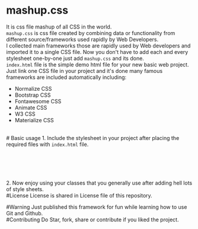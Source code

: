 # mashup.css
It is css file mashup of all CSS in the world. <br />
<code>mashup.css</code> is css file created by combining data or functionality from different source/frameworks used rapidly by Web Developers. <br />
I collected main frameworks those are rapidly used by Web developers and imported it to a single CSS file. Now you don't have to add each and every stylesheet one-by-one just add <code>mashup.css</code> and its done. <br />
<code>index.html</code> file is the simple demo html file for your new basic web project. <br />
Just link one CSS file in your project and it's done many famous frameworks are included automatically including: <br />
<ul>
  <li>Normalize CSS</li>
  <li>Bootstrap CSS</li>
  <li>Fontawesome CSS</li>
  <li>Animate CSS</li>
  <li>W3 CSS</li>
  <li>Materialize CSS</li>
</ul>
<br />
# Basic usage
1. Include the stylesheet in your project after placing the required files with <code>index.html</code> file. <br />
<code>
<head>
  <meta name="viewport" content="width=device-width, initial-scale=1">
  <link rel="stylesheet" type="text/css" href="mashup.css">
</head>
</code>
<br />
2. Now enjoy using your classes that you generally use after adding hell lots of style sheets.
<br />
#License
License is shared in License file of this repository.
<br />

#Warning
Just published this framework for fun while learning how to use Git and Github.
<br />
#Contributing
Do Star, fork, share or contribute if you liked the project.

